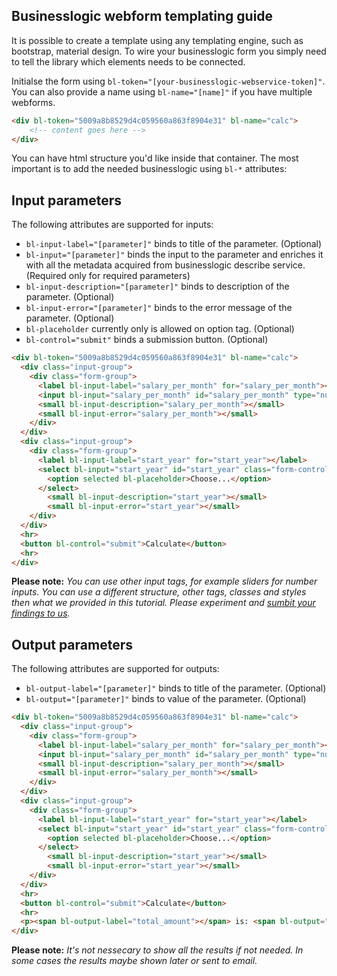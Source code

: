 ## Businesslogic webform templating guide

It is possible to create a template using any templating engine, such as bootstrap, material design. To wire your businesslogic form you simply need to tell the library which elements needs to be connected.

Initialse the form using `bl-token="[your-businesslogic-webservice-token]"`. You can also provide a name using `bl-name="[name]"` if you have multiple webforms.

```html
<div bl-token="5009a8b8529d4c059560a863f8904e31" bl-name="calc">
    <!-- content goes here -->
</div>
```
You can have html structure you'd like inside that container. The most important is to add the needed businesslogic using `bl-*` attributes:

## Input parameters
The following attributes are supported for inputs:
* `bl-input-label="[parameter]"` binds to title of the parameter. (Optional)
* `bl-input="[parameter]"` binds the input to the parameter and enriches it with all the metadata acquired from businesslogic describe service. (Required only for required parameters)
* `bl-input-description="[parameter]"` binds to description of the parameter. (Optional)
* `bl-input-error="[parameter]"` binds to the error message of the parameter. (Optional)
* `bl-placeholder` currently only is allowed on option tag. (Optional)
* `bl-control="submit"` binds a submission button. (Optional)

```html
<div bl-token="5009a8b8529d4c059560a863f8904e31" bl-name="calc">
  <div class="input-group">
    <div class="form-group">
      <label bl-input-label="salary_per_month" for="salary_per_month"></label>
      <input bl-input="salary_per_month" id="salary_per_month" type="number" class="form-control" >
      <small bl-input-description="salary_per_month"></small>
      <small bl-input-error="salary_per_month"></small>
    </div>
  </div>
  <div class="input-group">
    <div class="form-group">
      <label bl-input-label="start_year" for="start_year"></label>
      <select bl-input="start_year" id="start_year" class="form-control">
        <option selected bl-placeholder>Choose...</option>
      </select>
        <small bl-input-description="start_year"></small>
        <small bl-input-error="start_year"></small>
    </div>
  </div>
  <hr>
  <button bl-control="submit">Calculate</button>
  <hr>
</div>
```
**Please note:** *You can use other input tags, for example sliders for number inputs. You can use a different structure, other tags, classes and styles then what we provided in this tutorial. Please experiment and [sumbit your findings to us][issues].*

## Output parameters
The following attributes are supported for outputs:
* `bl-output-label="[parameter]"` binds to title of the parameter. (Optional)
* `bl-output="[parameter]"` binds to value of the parameter. (Optional)

```html
<div bl-token="5009a8b8529d4c059560a863f8904e31" bl-name="calc">
  <div class="input-group">
    <div class="form-group">
      <label bl-input-label="salary_per_month" for="salary_per_month"></label>
      <input bl-input="salary_per_month" id="salary_per_month" type="number" class="form-control" >
      <small bl-input-description="salary_per_month"></small>
      <small bl-input-error="salary_per_month"></small>
    </div>
  </div>
  <div class="input-group">
    <div class="form-group">
      <label bl-input-label="start_year" for="start_year"></label>
      <select bl-input="start_year" id="start_year" class="form-control">
        <option selected bl-placeholder>Choose...</option>
      </select>
        <small bl-input-description="start_year"></small>
        <small bl-input-error="start_year"></small>
    </div>
  </div>
  <hr>
  <button bl-control="submit">Calculate</button>
  <hr>
  <p><span bl-output-label="total_amount"></span> is: <span bl-output="total_amount"></span></p>
</div>
```
**Please note:** *It's not nessecary to show all the results if not needed. In some cases the results maybe shown later or sent to email.*

[issues]: https://github.com/rassvetdk/businesslogic/issues